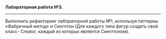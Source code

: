 **Лабораторная работа №3.**
***
Выполнить рефакторинг лабораторной работы №1, используя паттерны «Фабричный
метод» и Синглтон (Для каждого типа фигур создать свой класс- Creator, каждый из
которых является Синглтоном).
